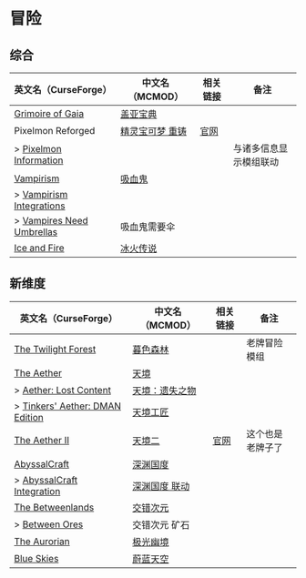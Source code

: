 # 冒险

## 综合

| 英文名（CurseForge）                                                                              | 中文名（MCMOD）                                         | 相关链接                     | 备注                   |
| ------------------------------------------------------------------------------------------------- | ------------------------------------------------------- | ---------------------------- | ---------------------- |
| [Grimoire of Gaia](https://www.curseforge.com/minecraft/mc-mods/grimoire-of-gaia)                 | [盖亚宝典](https://www.mcmod.cn/class/399.html)         |                              |                        |
| Pixelmon Reforged                                                                                 | [精灵宝可梦 重铸](https://www.mcmod.cn/class/1190.html) | [官网](https://reforged.gg/) |                        |
| > [Pixelmon Information](https://www.curseforge.com/minecraft/mc-mods/pixelmon-information)       |                                                         |                              | 与诸多信息显示模组联动 |
| [Vampirism](https://www.curseforge.com/minecraft/mc-mods/vampirism-become-a-vampire)              | [吸血鬼](https://www.mcmod.cn/class/930.html)           |                              |                        |
| > [Vampirism Integrations](https://www.curseforge.com/minecraft/mc-mods/vampirism-integrations)   |                                                         |                              |                        |
| > [Vampires Need Umbrellas](https://www.curseforge.com/minecraft/mc-mods/vampires-need-umbrellas) | 吸血鬼需要伞                                            |                              |                        |
| [Ice and Fire](https://www.curseforge.com/minecraft/mc-mods/ice-and-fire-dragons)                 | [冰火传说](https://www.mcmod.cn/class/770.html)         |                              |                        |

## 新维度

| 英文名（CurseForge）                                                                                        | 中文名（MCMOD）                                        | 相关链接                         | 备注             |
| ----------------------------------------------------------------------------------------------------------- | ------------------------------------------------------ | -------------------------------- | ---------------- |
| [The Twilight Forest](https://www.curseforge.com/minecraft/mc-mods/the-twilight-forest)                     | [暮色森林](https://www.mcmod.cn/class/61.html)         |                                  | 老牌冒险模组     |
| [The Aether](https://www.curseforge.com/minecraft/mc-mods/the-aether)                                       | [天境](https://www.mcmod.cn/class/94.html)             |                                  |                  |
| > [Aether: Lost Content](https://www.curseforge.com/minecraft/mc-mods/aether-lost-content)                  | [天境：遗失之物](https://www.mcmod.cn/class/2481.html) |                                  |                  |
| > [Tinkers' Aether: DMAN Edition](https://www.curseforge.com/minecraft/mc-mods/tinkers-aether-dman-edition) | [天境工匠](https://www.mcmod.cn/class/2160.html)       |                                  |                  |
| [The Aether II](https://www.curseforge.com/minecraft/mc-mods/the-aether-ii)                                 | [天境二](https://www.mcmod.cn/class/1137.html)         | [官网](https://gildedgames.com/) | 这个也是老牌子了 |
| [AbyssalCraft](https://www.curseforge.com/minecraft/mc-mods/abyssalcraft)                                   | [深渊国度](https://www.mcmod.cn/class/508.html)        |                                  |                  |
| > [AbyssalCraft Integration](https://www.curseforge.com/minecraft/mc-mods/abyssalcraft-integration)         | [深渊国度 联动](https://www.mcmod.cn/class/1372.html)  |                                  |                  |
| [The Betweenlands](https://www.curseforge.com/minecraft/mc-mods/angry-pixel-the-betweenlands-mod)           | [交错次元](https://www.mcmod.cn/class/499.html)        |                                  |                  |
| > [Between Ores](https://www.curseforge.com/minecraft/mc-mods/between-ores)                                 | 交错次元 矿石                                          |                                  |                  |
| [The Aurorian](https://www.curseforge.com/minecraft/mc-mods/the-aurorian)                                   | [极光幽境](https://www.mcmod.cn/class/2383.html)       |                                  |                  |
| [Blue Skies](https://www.curseforge.com/minecraft/mc-mods/blue-skies)                                       | [蔚蓝天空](https://www.mcmod.cn/class/1563.html)       |                                  |                  |
